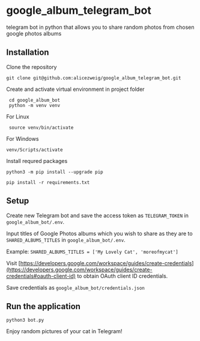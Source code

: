 # google_album_telegram_bot

telegram bot in python that allows you to share random photos from chosen google photos albums

## Installation 

Clone the repository 
    
    git clone git@github.com:alicezweig/google_album_telegram_bot.git

Create and activate virtual environment in project folder
    
     cd google_album_bot
     python -m venv venv 
     
   For Linux
   
     source venv/bin/activate
     
   For Windows
     
    venv/Scripts/activate
    
Install requred packages 
  
    python3 -m pip install --upgrade pip 

    pip install -r requirements.txt

## Setup

Create new Telegram bot and save the access token as `TELEGRAM_TOKEN` in `google_album_bot/.env`.

Input titles of Google Photos albums which you wish to share as they are to `SHARED_ALBUMS_TITLES` in `google_album_bot/.env`.

Example: `SHARED_ALBUMS_TITLES = ['My Lovely Cat', 'moreofmycat']`

Visit [https://developers.google.com/workspace/guides/create-credentials](https://developers.google.com/workspace/guides/create-credentials#oauth-client-id) to obtain OAuth client ID credentials. 

Save credentials as `google_album_bot/credentials.json`

## Run the application
  
    python3 bot.py
    
Enjoy random pictures of your cat in Telegram!